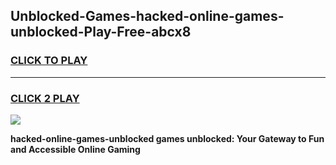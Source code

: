 
## Unblocked-Games-hacked-online-games-unblocked-Play-Free-abcx8
<h3>
<a href="https://premium76.site?title=hacked-online-games-unblocked&ref=10A">CLICK TO PLAY</a></h3>
<hr>

<h3>
<a href="https://premium76.site?title=hacked-online-games-unblocked&ref=10A">CLICK 2 PLAY</a>
  
</h3>

<a href="https://premium76.site?title=hacked-online-games-unblocked&ref=10A"><img src="https://clearcache.store/games.png"></a>


**hacked-online-games-unblocked games unblocked: Your Gateway to Fun and Accessible Online Gaming**
